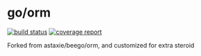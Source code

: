 # go/orm

[![build status](https://git.tech.kora.id/go/orm/badges/master/build.svg)](https://git.tech.kora.id/go/orm/commits/master)
[![coverage report](https://git.tech.kora.id/go/orm/badges/master/coverage.svg)](https://git.tech.kora.id/go/orm/commits/master)

Forked from astaxie/beego/orm, and customized for extra steroid